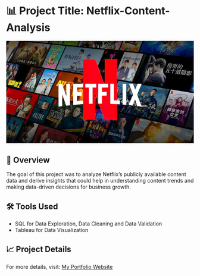 # 📊 Project Title: Netflix-Content-Analysis
![](https://github.com/Nikhil-Kanojia/Netflix-Content-Analysis/blob/main/netflix%20banner.jpg)
## 📌 Overview  
The goal of this project was to analyze Netflix’s publicly available content data 
and derive insights that could help in understanding content trends and 
making data-driven decisions for business growth.
## 🛠 Tools Used  
- SQL for Data Exploration, Data Cleaning and Data Validation
- Tableau for Data Visualization
## 📈 Project Details   
For more details, visit: [My Portfolio Website](https://nikhilkanojia.pages.dev/projects/Netflix%20Content%20Analysis)
